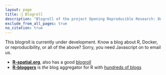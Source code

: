 ```yaml
---
layout: page
title: 📑 Blogroll
description: "Blogroll of the project Opening Reproducible Research: Docker, R, and reproducible research"
exclude_from_all_pages: true
no_citation: true
---
```


<p class="message">
This blogroll is currently under development. Know a blog about R, Docker, or reproducibility, or all of the above?
<script type="text/javascript" language="javascript">
<!--
// Email obfuscator script 2.1 by Tim Williams, University of Arizona
// http://www.jottings.com/obfuscator/
{ coded = "qB4YDT.4zDhV@z4Y-kzD4hVDQ.qD"
  key = "xS69WIzN5qPrE24Vi8ymOJlLg1Mevpa0Hsb7wAZQuFKdYRXkntTCU3jDfGBcoh"
  shift=coded.length
  link=""
  for (i=0; i<coded.length; i++) {
    if (key.indexOf(coded.charAt(i))==-1) {
      ltr = coded.charAt(i)
      link += (ltr)
    }
    else {     
      ltr = (key.indexOf(coded.charAt(i))-shift+key.length) % key.length
      link += (key.charAt(ltr))
    }
  }
document.write("<a href='mailto:"+link+"'>Let us know</a>.")
}
//-->
</script><noscript>Sorry, you need Javascript on to email us.</noscript>
</p>

- **[R-spatial.org](http://r-spatial.org/)**, also has a good [blogroll](http://r-spatial.org/blogroll/)
- **[R-bloggers](https://www.r-bloggers.com/)** is _the_ blog aggregator for R with [hundreds of blogs](https://www.r-bloggers.com/blogs-list/)